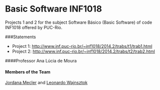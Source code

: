 # Basic Software INF1018
Projects 1 and 2 for the subject Software Básico (Basic Software) of code INF1018 offered by PUC-Rio. 

###Statements

- Project 1: http://www.inf.puc-rio.br/~inf1018/2014.2/trabs/t1/trab1.html
- Project 2: http://www.inf.puc-rio.br/~inf1018/2014.2/trabs/t2/trab2.html

####Professor
Ana Lúcia de Moura

#### Members of the Team
[Jordana Mecler](https://github.com/jordanamecler) and [Leonardo Wajnsztok](https://github.com/leotok)
